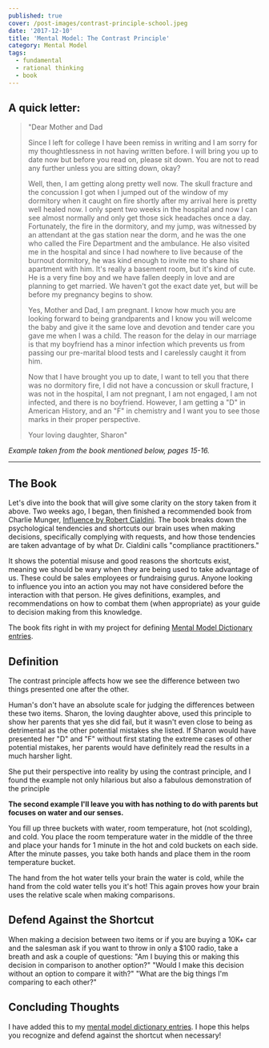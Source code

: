 ```yaml
---
published: true
cover: /post-images/contrast-principle-school.jpeg
date: '2017-12-10'
title: 'Mental Model: The Contrast Principle'
category: Mental Model
tags:
  - fundamental
  - rational thinking
  - book
---
```

## A quick letter:

> "Dear Mother and Dad
>
> Since I left for college I have been remiss in writing and I am sorry for my thoughtlessness in not having written before. I will bring you up to date now but before you read on, please sit down. You are not to read any further unless you are sitting down, okay?
>
> Well, then, I am getting along pretty well now. The skull fracture and the concussion I got when I jumped out of the window of my dormitory when it caught on fire shortly after my arrival here is pretty well healed now. I only spent two weeks in the hospital and now I can see almost normally and only get those sick headaches once a day. Fortunately, the fire in the dormitory, and my jump, was witnessed by an attendant at the gas station near the dorm, and he was the one who called the Fire Department and the ambulance. He also visited me in the hospital and since I had nowhere to live because of the burnout dormitory, he was kind enough to invite me to share his apartment with him. It's really a basement room, but it's kind of cute. He is a very fine boy and we have fallen deeply in love and are planning to get married. We haven't got the exact date yet, but will be before my pregnancy begins to show.
>
> Yes, Mother and Dad, I am pregnant. I know how much you are looking forward to being grandparents and I know you will welcome the baby and give it the same love and devotion and tender care you gave me when I was a child. The reason for the delay in our marriage is that my boyfriend has a minor infection which prevents us from passing our pre-marital blood tests and I carelessly caught it from him.
>
> Now that I have brought you up to date, I want to tell you that there was no dormitory fire, I did not have a concussion or skull fracture, I was not in the hospital, I am not pregnant, I am not engaged, I am not infected, and there is no boyfriend. However, I am getting a "D" in American History, and an "F" in chemistry and I want you to see those marks in their proper perspective.
>
> Your loving daughter, Sharon"

_Example taken from the book mentioned below, pages 15-16._

- - -

## The Book

Let's dive into the book that will give some clarity on the story taken from it above. Two weeks ago, I began, then finished a recommended book from Charlie Munger, [Influence by Robert Cialdini](https://www.amazon.com/Influence-Psychology-Persuasion-Robert-Cialdini/dp/006124189X). The book breaks down the psychological tendencies and shortcuts our brain uses when making decisions, specifically complying with requests, and how those tendencies are taken advantage of by what Dr. Cialdini calls "compliance practitioners."

It shows the potential misuse and good reasons the shortcuts exist, meaning we should be wary when they are being used to take advantage of us. These could be sales employees or fundraising gurus. Anyone looking to influence you into an action you may not have considered before the interaction with that person. He gives definitions, examples, and recommendations on how to combat them (when appropriate) as your guide to decision making from this knowledge.

The book fits right in with my project for defining [Mental Model Dictionary entries](https://mentalmodeldictionary.com).

## Definition

The contrast principle affects how we see the difference between two things presented one after the other.

Human's don't have an absolute scale for judging the differences between these two items. Sharon, the loving daughter above, used this principle to show her parents that yes she did fail, but it wasn't even close to being as detrimental as the other potential mistakes she listed. If Sharon would have presented her "D" and "F" without first stating the extreme cases of other potential mistakes, her parents would have definitely read the results in a much harsher light.

She put their perspective into reality by using the contrast principle, and I found the example not only hilarious but also a fabulous demonstration of the principle

**The second example I'll leave you with has nothing to do with parents but focuses on water and our senses.**

You fill up three buckets with water, room temperature, hot (not scolding), and cold. You place the room temperature water in the middle of the three and place your hands for 1 minute in the hot and cold buckets on each side. After the minute passes, you take both hands and place them in the room temperature bucket.

The hand from the hot water tells your brain the water is cold, while the hand from the cold water tells you it's hot! This again proves how your brain uses the relative scale when making comparisons.

## Defend Against the Shortcut

When making a decision between two items or if you are buying a 10K+ car and the salesman ask if you want to throw in only a $100 radio, take a breath and ask a couple of questions: "Am I buying this or making this decision in comparison to another option?" "Would I make this decision without an option to compare it with?" "What are the big things I'm comparing to each other?"

## Concluding Thoughts

I have added this to my [mental model dictionary entries](https://mentalmodeldictionary.com). I hope this helps you recognize and defend against the shortcut when necessary!
